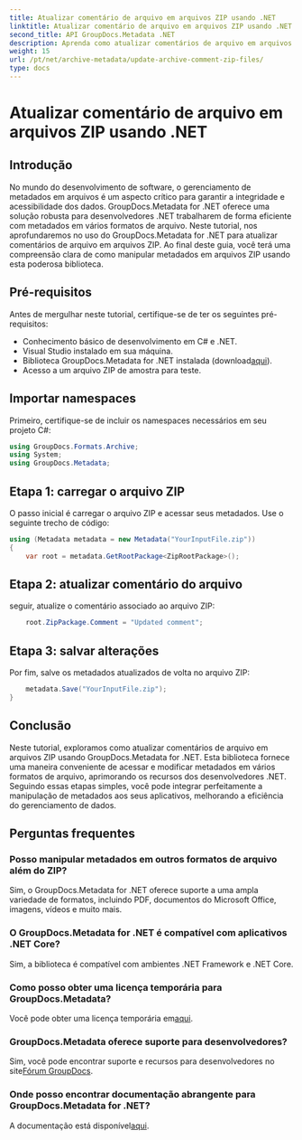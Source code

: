 ```yaml
---
title: Atualizar comentário de arquivo em arquivos ZIP usando .NET
linktitle: Atualizar comentário de arquivo em arquivos ZIP usando .NET
second_title: API GroupDocs.Metadata .NET
description: Aprenda como atualizar comentários de arquivo em arquivos ZIP usando GroupDocs.Metadata for .NET. Aprimore o gerenciamento de metadados em aplicativos C# sem esforço.
weight: 15
url: /pt/net/archive-metadata/update-archive-comment-zip-files/
type: docs
---
```

# Atualizar comentário de arquivo em arquivos ZIP usando .NET

## Introdução
No mundo do desenvolvimento de software, o gerenciamento de metadados em arquivos é um aspecto crítico para garantir a integridade e acessibilidade dos dados. GroupDocs.Metadata for .NET oferece uma solução robusta para desenvolvedores .NET trabalharem de forma eficiente com metadados em vários formatos de arquivo. Neste tutorial, nos aprofundaremos no uso do GroupDocs.Metadata for .NET para atualizar comentários de arquivo em arquivos ZIP. Ao final deste guia, você terá uma compreensão clara de como manipular metadados em arquivos ZIP usando esta poderosa biblioteca.
## Pré-requisitos
Antes de mergulhar neste tutorial, certifique-se de ter os seguintes pré-requisitos:
- Conhecimento básico de desenvolvimento em C# e .NET.
- Visual Studio instalado em sua máquina.
-  Biblioteca GroupDocs.Metadata for .NET instalada (download[aqui](https://releases.groupdocs.com/metadata/net/)).
- Acesso a um arquivo ZIP de amostra para teste.

## Importar namespaces
Primeiro, certifique-se de incluir os namespaces necessários em seu projeto C#:
```csharp
using GroupDocs.Formats.Archive;
using System;
using GroupDocs.Metadata;
```
## Etapa 1: carregar o arquivo ZIP
O passo inicial é carregar o arquivo ZIP e acessar seus metadados. Use o seguinte trecho de código:
```csharp
using (Metadata metadata = new Metadata("YourInputFile.zip"))
{
    var root = metadata.GetRootPackage<ZipRootPackage>();
```
## Etapa 2: atualizar comentário do arquivo
seguir, atualize o comentário associado ao arquivo ZIP:
```csharp
    root.ZipPackage.Comment = "Updated comment";
```
## Etapa 3: salvar alterações
Por fim, salve os metadados atualizados de volta no arquivo ZIP:
```csharp
    metadata.Save("YourInputFile.zip");
}
```

## Conclusão
Neste tutorial, exploramos como atualizar comentários de arquivo em arquivos ZIP usando GroupDocs.Metadata for .NET. Esta biblioteca fornece uma maneira conveniente de acessar e modificar metadados em vários formatos de arquivo, aprimorando os recursos dos desenvolvedores .NET. Seguindo essas etapas simples, você pode integrar perfeitamente a manipulação de metadados aos seus aplicativos, melhorando a eficiência do gerenciamento de dados.

## Perguntas frequentes
### Posso manipular metadados em outros formatos de arquivo além do ZIP?
Sim, o GroupDocs.Metadata for .NET oferece suporte a uma ampla variedade de formatos, incluindo PDF, documentos do Microsoft Office, imagens, vídeos e muito mais.
### O GroupDocs.Metadata for .NET é compatível com aplicativos .NET Core?
Sim, a biblioteca é compatível com ambientes .NET Framework e .NET Core.
### Como posso obter uma licença temporária para GroupDocs.Metadata?
 Você pode obter uma licença temporária em[aqui](https://purchase.groupdocs.com/temporary-license/).
### GroupDocs.Metadata oferece suporte para desenvolvedores?
 Sim, você pode encontrar suporte e recursos para desenvolvedores no site[Fórum GroupDocs](https://forum.groupdocs.com/c/metadata/14).
### Onde posso encontrar documentação abrangente para GroupDocs.Metadata for .NET?
 A documentação está disponível[aqui](https://tutorials.groupdocs.com/metadata/net/).